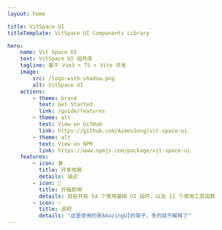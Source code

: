 ```yaml
---
layout: home

title: VitSpace UI
titleTemplate: VitSpace UI Components Library

hero:
    name: Vit Space UI
    text: VitSpace UI 组件库
    tagline: 基于 Vue3 + TS + Vite 开发
    image:
        src: /logo-with-shadow.png
        alt: VitSpace UI
    actions:
        - theme: brand
          text: Get Started
          link: /guide/features
        - theme: alt
          text: View on GitHub
          link: https://github.com/AimosSong/vit-space-ui
        - theme: alt
          text: View on NPM
          link: https://www.npmjs.com/package/vit-space-ui
    features:
        - icon: 🛠️
          title: 开发依赖
          details: 描述
        - icon: 🚀
          title: 开箱即用
          details: 目前共有 54 个常用基础 UI 组件，以及 11 个常用工具函数
        - icon: ⚡️
          title: 说明
          details: "这里使用的是AmazingUI的架子，多的就不解释了"
---
```

